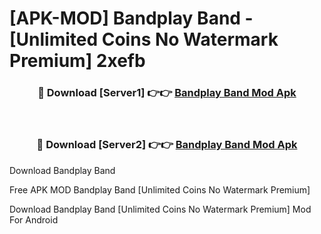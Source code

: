 # [APK-MOD] Bandplay  Band - [Unlimited Coins No Watermark Premium] 2xefb



<div align="center">
<h3>🔴 Download [Server1] 👉👉 <a href="https://momento.my/?title=Bandplay__Band">Bandplay  Band Mod Apk</a></h3><br>

<h3>🔴 Download [Server2] 👉👉 <a href="https://momento.my/?title=Bandplay__Band">Bandplay  Band Mod Apk</a></h3>
</div>



Download Bandplay  Band 

Free APK MOD Bandplay  Band [Unlimited Coins No Watermark Premium]

Download Bandplay  Band [Unlimited Coins No Watermark Premium] Mod For Android
